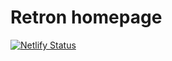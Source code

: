 # Retron homepage 
[![Netlify Status](https://api.netlify.com/api/v1/badges/e443211d-ba9e-45e1-9199-ae7008e3148a/deploy-status)](https://app.netlify.com/sites/retron/deploys)